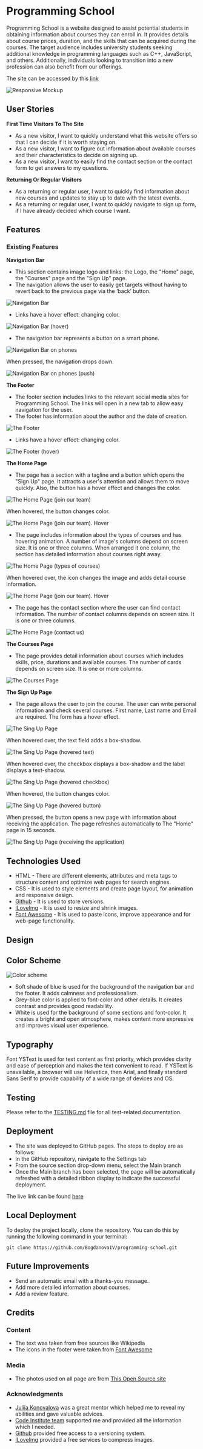 # Programming School

Programming School is a website designed to assist potential students in obtaining information about courses they can enroll in. It provides details about course prices, duration, and the skills that can be acquired during the courses. The target audience includes university students seeking additional knowledge in programming languages such as C++, JavaScript, and others. Additionally, individuals looking to transition into a new profession can also benefit from our offerings.

The site can be accessed by this [link](https://bogdanovaiv.github.io/programming-school/)

![Responsive Mockup](documentation/programming-school-mockup.png)

## User Stories

__First Time Visitors To The Site__

 - As a new visitor, I want to quickly understand what this website offers so that I can decide if it is worth staying on.
 - As a new visitor, I want to figure out information about available courses and their characteristics to decide on signing up.
 - As a new visitor, I want to easily find the contact section or the contact form to get answers to my questions.

__Returning Or Regular Visitors__

 - As a returning or regular user, I want to quickly find information about new courses and updates to stay up to date with the latest events.
 - As a returning or regular user, I want to quickly navigate to sign up form, if I have already decided which course I want.

## Features

### Existing Features

__Navigation Bar__

 - This section contains image logo and links: the Logo, the "Home" page, the "Courses" page and the "Sign Up" page.
 - The navigation allows the user to easily get targets without having to revert back to the previous page via the ‘back’ button.
  
 ![Navigation Bar](documentation/programming-school-navigation-bar.png) 

 - Links have a hover effect: changing color.

 ![Navigation Bar (hover)](documentation/programming-school-navigation-bar-hover.png) 

 - The navigation bar represents a button on a smart phone.

 ![Navigation Bar on phones](documentation/programming-school-navigation-bar-phone.png)
         
  When pressed, the navigation drops down.

  ![Navigation Bar  on phones (push)](documentation/programming-school-navigation-bar-phone-push.png)

__The Footer__

 - The footer section includes links to the relevant social media sites for Programming School. The links will open in a new tab to allow easy navigation for the user.
 - The footer has information about the author and the date of creation.

 ![The Footer](documentation/programming-school-footer.png)

 - Links have a hover effect: changing color.

 ![The Footer (hover)](documentation/programming-school-footer-hover.png)

__The Home Page__

 - The page has a section with a tagline and a button which opens the "Sign Up" page. It attracts a user's attention and allows them to move quickly. Also, the button has a hover effect and changes the color.

 ![The Home Page (join our team)](documentation/programming-school-home-join-our-team.png)
 
  When hovered, the button changes color.

  ![The Home Page (join our team). Hover](documentation/programming-school-home-join-our-team-hover.png)
 
 - The page includes information about the types of courses and has hovering animation. A number of image's columns depend on screen size. It is one or three columns. When arranged it one column, the section has detailed information about courses right away.

 ![The Home Page (types of courses)](documentation/programming-school-home-types-courses.png)

  When hovered over, the icon changes the image and adds detail course information.

  ![The Home Page (join our team). Hover](documentation/programming-school-home-types-courses-hover.png)
 
 - The page has the contact section where the user can find contact information. The number of contact columns depends on screen size. It is one or three columns.

 ![The Home Page (contact us)](documentation/programming-school-home-contact-us.png)

__The Courses Page__

- The page provides detail information about courses which includes skills, price, durations and available courses. The number of cards depends on screen size. It is one or more columns.

 ![The Courses Page](documentation/programming-school-courses.png)

__The Sign Up Page__

 - The page allows the user to join the course. The user can write personal information and check several courses. First name, Last name and Email are required. The form has a hover effect.

 ![The Sing Up Page](documentation/programming-school-signup.png)

  When hovered over, the text field adds a box-shadow.

  ![The Sing Up Page (hovered text)](documentation/programming-school-signup-hover-text.png)

  When hovered over, the checkbox displays a box-shadow and the label displays a text-shadow.

  ![The Sing Up Page (hovered checkbox)](documentation/programming-school-signup-hover-checkbox.png)

  When hovered, the button changes color.

  ![The Sing Up Page (hovered button)](documentation/programming-school-signup-hover-button.png)

  When pressed, the button opens a new page with information about receiving the application. The page refreshes automatically to The "Home" page in 15 seconds. 

  ![The Sing Up Page (receiving the application)](documentation/programming-school-signup-press-button.png)

## Technologies Used

- HTML - There are different elements, attributes and meta tags to structure content and optimize web pages for search engines. 
- CSS - It is used to style elements and create page layout, for animation and responsive design.
- [Github](https://github.com/) - It is used to store versions.
- [ILoveImg](https://www.iloveimg.com/) - It is used to resize and shrink images.
- [Font Awesome](https://fontawesome.com/) - It is used to paste icons, improve appearance and for web-page functionality. 

## Design

## Color Scheme
  ![Color scheme](documentation/color-scheme.png)

  - Soft shade of blue is used for the background of the navigation bar and the footer. It adds calmness and professionalism.
  - Grey-blue color is applied to font-color and other details. It creates contrast and provides good readability.
  - White is used for the background of some sections and font-color. It creates a bright and open atmosphere, makes content more expressive and improves visual user experience.

## Typography

Font YSText is used for text content as first priority, which provides clarity and ease of perception and makes the text convenient to read. If YSText is unavailable, a browser will use Helvetica, then Arial, and finally standard Sans Serif to provide capability of a wide range of devices and OS.

## Testing

Please refer to the [TESTING.md](TESTING.md) file for all test-related documentation.

## Deployment

 - The site was deployed to GitHub pages. The steps to deploy are as follows: 
 - In the GitHub repository, navigate to the Settings tab 
 - From the source section drop-down menu, select the Main branch
 - Once the Main branch has been selected, the page will be automatically refreshed with a detailed ribbon display to indicate the successful deployment. 

The live link can be found [here](https://bogdanovaiv.github.io/programming-school/)

## Local Deployment

To deploy the project locally, clone the repository. You can do this by running the following command in your terminal:

`git clone https://github.com/BogdanovaIV/programming-school.git`

## Future Improvements

 - Send an automatic email with a thanks-you message.
 - Add more detailed information about courses.
 - Add a review feature.

## Credits 

### Content 

- The text was taken from free sources like Wikipedia
- The icons in the footer were taken from [Font Awesome](https://fontawesome.com/)

### Media

- The photos used on all page are from [This Open Source site](https://pxhere.com)

### Acknowledgments

- [Juliia Konovalova](https://github.com/IuliiaKonovalova/) was a great mentor which helped me to reveal my abilities and gave valuable advices.
- [Code Institute team](https://codeinstitute.net/) supported me and provided all the information which I needed.
- [Github](https://github.com/) provided free access to a versioning system.
- [ILoveImg](https://www.iloveimg.com/) provided a free services to compress images.